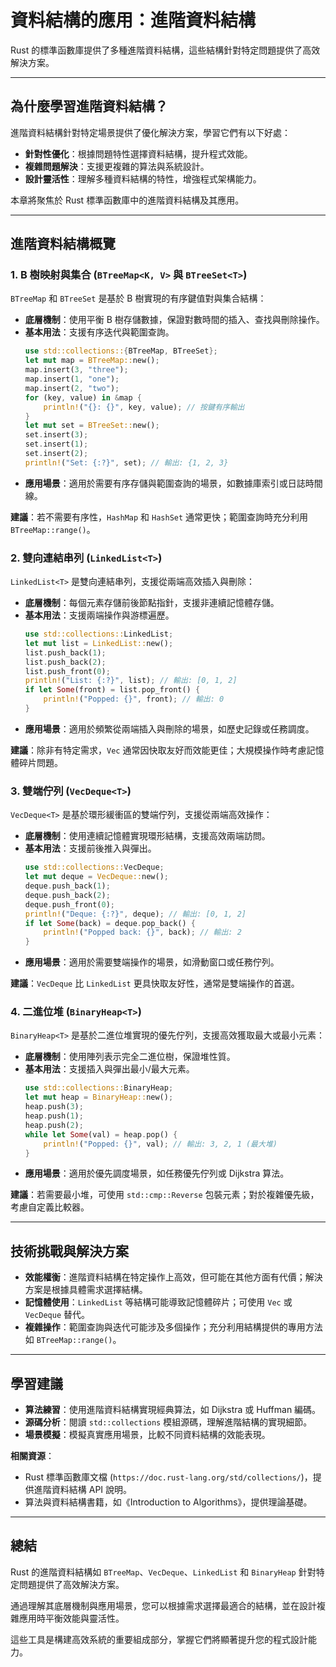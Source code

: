 # 資料結構的應用：進階資料結構

Rust 的標準函數庫提供了多種進階資料結構，這些結構針對特定問題提供了高效解決方案。

---

## 為什麼學習進階資料結構？

進階資料結構針對特定場景提供了優化解決方案，學習它們有以下好處：

- **針對性優化**：根據問題特性選擇資料結構，提升程式效能。
- **複雜問題解決**：支援更複雜的算法與系統設計。
- **設計靈活性**：理解多種資料結構的特性，增強程式架構能力。

本章將聚焦於 Rust 標準函數庫中的進階資料結構及其應用。

---

## 進階資料結構概覽

### 1. B 樹映射與集合 (`BTreeMap<K, V>` 與 `BTreeSet<T>`)

`BTreeMap` 和 `BTreeSet` 是基於 B 樹實現的有序鍵值對與集合結構：

- **底層機制**：使用平衡 B 樹存儲數據，保證對數時間的插入、查找與刪除操作。
- **基本用法**：支援有序迭代與範圍查詢。
  ```rust
  use std::collections::{BTreeMap, BTreeSet};
  let mut map = BTreeMap::new();
  map.insert(3, "three");
  map.insert(1, "one");
  map.insert(2, "two");
  for (key, value) in &map {
      println!("{}: {}", key, value); // 按鍵有序輸出
  }
  let mut set = BTreeSet::new();
  set.insert(3);
  set.insert(1);
  set.insert(2);
  println!("Set: {:?}", set); // 輸出: {1, 2, 3}
  ```
- **應用場景**：適用於需要有序存儲與範圍查詢的場景，如數據庫索引或日誌時間線。

**建議**：若不需要有序性，`HashMap` 和 `HashSet` 通常更快；範圍查詢時充分利用 `BTreeMap::range()`。

### 2. 雙向連結串列 (`LinkedList<T>`)

`LinkedList<T>` 是雙向連結串列，支援從兩端高效插入與刪除：

- **底層機制**：每個元素存儲前後節點指針，支援非連續記憶體存儲。
- **基本用法**：支援兩端操作與游標遍歷。
  ```rust
  use std::collections::LinkedList;
  let mut list = LinkedList::new();
  list.push_back(1);
  list.push_back(2);
  list.push_front(0);
  println!("List: {:?}", list); // 輸出: [0, 1, 2]
  if let Some(front) = list.pop_front() {
      println!("Popped: {}", front); // 輸出: 0
  }
  ```
- **應用場景**：適用於頻繁從兩端插入與刪除的場景，如歷史記錄或任務調度。

**建議**：除非有特定需求，`Vec` 通常因快取友好而效能更佳；大規模操作時考慮記憶體碎片問題。

### 3. 雙端佇列 (`VecDeque<T>`)

`VecDeque<T>` 是基於環形緩衝區的雙端佇列，支援從兩端高效操作：

- **底層機制**：使用連續記憶體實現環形結構，支援高效兩端訪問。
- **基本用法**：支援前後推入與彈出。
  ```rust
  use std::collections::VecDeque;
  let mut deque = VecDeque::new();
  deque.push_back(1);
  deque.push_back(2);
  deque.push_front(0);
  println!("Deque: {:?}", deque); // 輸出: [0, 1, 2]
  if let Some(back) = deque.pop_back() {
      println!("Popped back: {}", back); // 輸出: 2
  }
  ```
- **應用場景**：適用於需要雙端操作的場景，如滑動窗口或任務佇列。

**建議**：`VecDeque` 比 `LinkedList` 更具快取友好性，通常是雙端操作的首選。

### 4. 二進位堆 (`BinaryHeap<T>`)

`BinaryHeap<T>` 是基於二進位堆實現的優先佇列，支援高效獲取最大或最小元素：

- **底層機制**：使用陣列表示完全二進位樹，保證堆性質。
- **基本用法**：支援插入與彈出最小/最大元素。
  ```rust
  use std::collections::BinaryHeap;
  let mut heap = BinaryHeap::new();
  heap.push(3);
  heap.push(1);
  heap.push(2);
  while let Some(val) = heap.pop() {
      println!("Popped: {}", val); // 輸出: 3, 2, 1 (最大堆)
  }
  ```
- **應用場景**：適用於優先調度場景，如任務優先佇列或 Dijkstra 算法。

**建議**：若需要最小堆，可使用 `std::cmp::Reverse` 包裝元素；對於複雜優先級，考慮自定義比較器。

---

## 技術挑戰與解決方案

- **效能權衡**：進階資料結構在特定操作上高效，但可能在其他方面有代價；解決方案是根據具體需求選擇結構。
- **記憶體使用**：`LinkedList` 等結構可能導致記憶體碎片；可使用 `Vec` 或 `VecDeque` 替代。
- **複雜操作**：範圍查詢與迭代可能涉及多個操作；充分利用結構提供的專用方法如 `BTreeMap::range()`。

---

## 學習建議

- **算法練習**：使用進階資料結構實現經典算法，如 Dijkstra 或 Huffman 編碼。
- **源碼分析**：閱讀 `std::collections` 模組源碼，理解進階結構的實現細節。
- **場景模擬**：模擬真實應用場景，比較不同資料結構的效能表現。

**相關資源**：

- Rust 標準函數庫文檔 (`https://doc.rust-lang.org/std/collections/`)，提供進階資料結構 API 說明。
- 算法與資料結構書籍，如《Introduction to Algorithms》，提供理論基礎。

---

## 總結

Rust 的進階資料結構如 `BTreeMap`、`VecDeque`、`LinkedList` 和 `BinaryHeap` 針對特定問題提供了高效解決方案。

通過理解其底層機制與應用場景，您可以根據需求選擇最適合的結構，並在設計複雜應用時平衡效能與靈活性。

這些工具是構建高效系統的重要組成部分，掌握它們將顯著提升您的程式設計能力。
